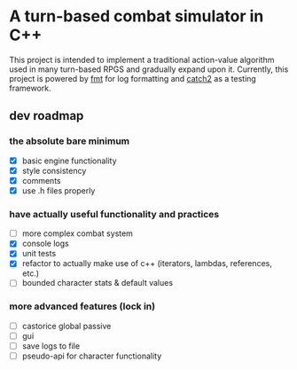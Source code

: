 # A turn-based combat simulator in C++
This project is intended to implement a traditional action-value algorithm used in many turn-based RPGS and gradually expand upon it. Currently, this project is powered by [fmt](https://github.com/fmtlib/fmt) for log formatting and [catch2](https://github.com/catchorg/Catch2) as a testing framework.

## dev roadmap
### the absolute bare minimum
- [X] basic engine functionality
- [X] style consistency
- [X] comments
- [X] use .h files properly

### have actually useful functionality and practices
- [ ] more complex combat system
- [X] console logs
- [X] unit tests
- [X] refactor to actually make use of c++ (iterators, lambdas, references, etc.)
- [ ] bounded character stats & default values

### more advanced features (lock in)
- [ ] castorice global passive
- [ ] gui
- [ ] save logs to file
- [ ] pseudo-api for character functionality
